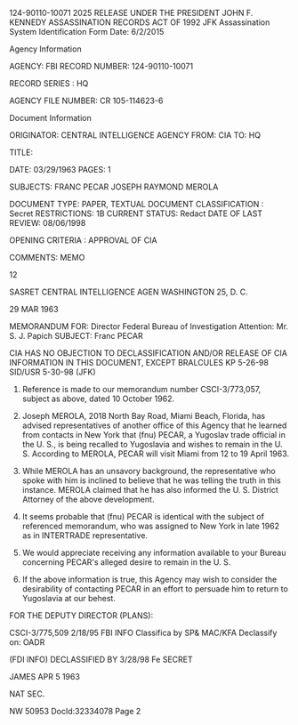 124-90110-10071 2025 RELEASE UNDER THE PRESIDENT JOHN F. KENNEDY ASSASSINATION RECORDS ACT OF 1992
JFK Assassination System
Identification Form
Date: 6/2/2015

Agency Information

AGENCY: FBI
RECORD NUMBER: 124-90110-10071

RECORD SERIES : HQ

AGENCY FILE NUMBER: CR 105-114623-6

Document Information

ORIGINATOR: CENTRAL INTELLIGENCE AGENCY
FROM: CIA
TO: HQ

TITLE:

DATE: 03/29/1963
PAGES: 1

SUBJECTS: FRANC PECAR
JOSEPH RAYMOND MEROLA

DOCUMENT TYPE: PAPER, TEXTUAL DOCUMENT
CLASSIFICATION : Secret
RESTRICTIONS: 1B
CURRENT STATUS: Redact
DATE OF LAST REVIEW: 08/06/1998

OPENING CRITERIA : APPROVAL OF CIA

COMMENTS: MEMO

12

SASRET
CENTRAL INTELLIGENCE AGEN
WASHINGTON 25, D. C.

29 MAR 1963

MEMORANDUM FOR: Director
Federal Bureau of Investigation
Attention: Mr. S. J. Papich
SUBJECT: Franc PECAR

CIA HAS NO OBJECTION TO
DECLASSIFICATION AND/OR
RELEASE OF CIA INFORMATION
IN THIS DOCUMENT, EXCEPT BRALCULES
KP 5-26-98
SID/USR
5-30-98
(JFK)
1. Reference is made to our memorandum number CSCI-3/773,057,
subject as above, dated 10 October 1962.

2. Joseph MEROLA, 2018 North Bay Road, Miami Beach, Florida,
has advised representatives of another office of this Agency that he
learned from contacts in New York that (fnu) PECAR, a Yugoslav trade
official in the U. S., is being recalled to Yugoslavia and wishes to
remain in the U. S. According to MEROLA, PECAR will visit Miami from
12 to 19 April 1963.

3. While MEROLA has an unsavory background, the representative
who spoke with him is inclined to believe that he was telling the
truth in this instance. MEROLA claimed that he has also informed the
U. S. District Attorney of the above development.

4. It seems probable that (fnu) PECAR is identical with the
subject of referenced memorandum, who was assigned to New York in late
1962 as in INTERTRADE representative.

5. We would appreciate receiving any information available to
your Bureau concerning PECAR's alleged desire to remain in the U. S.

6. If the above information is true, this Agency may wish to
consider the desirability of contacting PECAR in an effort to persuade
him to return to Yugoslavia at our behest.

FOR THE DEPUTY DIRECTOR (PLANS):

CSCI-3/775,509
2/18/95
FBI INFO
Classifica by SP& MAC/KFA
Declassify on: OADR

(FDI INFO)
DECLASSIFIED BY
3/28/98 Fe
SECRET

JAMES
APR 5 1963

NAT SEC.

NW 50953 DocId:32334078 Page 2
